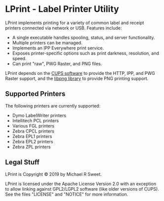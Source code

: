 LPrint - Label Printer Utility
==============================

LPrint implements printing for a variety of common label and receipt printers
connected via network or USB.  Features include:

- A single executable handles spooling, status, and server functionality.
- Multiple printers can be managed.
- Implements an IPP Everywhere print service.
- Exposes printer-specific options such as print darkness, resolution, and
  speed.
- Can print "raw", PWG Raster, and PNG files.

LPrint depends on the [CUPS software](https://www.cups.org) to provide the
HTTP, IPP, and PWG Raster support, and the
[libpng library](https://www.libpng.org) to provide PNG printing support.


Supported Printers
------------------

The following printers are currently supported:

- Dymo LabelWriter printers
- Intellitech PCL printers
- Various FGL printers
- Zebra CPCL printers
- Zebra EPL1 printers
- Zebra EPL2 printers
- Zebra ZPL printers


Legal Stuff
-----------

LPrint is Copyright © 2019 by Michael R Sweet.

LPrint is licensed under the Apache License Version 2.0 with an exception to
allow linking against GPL2/LGPL2 software (like older versions of CUPS).  See
the files "LICENSE" and "NOTICE" for more information.
